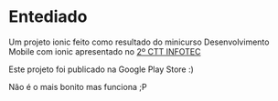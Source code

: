 Entediado
=========

Um projeto ionic feito como resultado do minicurso Desenvolvimento Mobile com ionic apresentado no [2º CTT INFOTEC](http://sis.ufpi.br/ebtt/cttinfotec2014/index.php)

Este projeto foi publicado na Google Play Store :)

Não é o mais bonito mas funciona ;P
